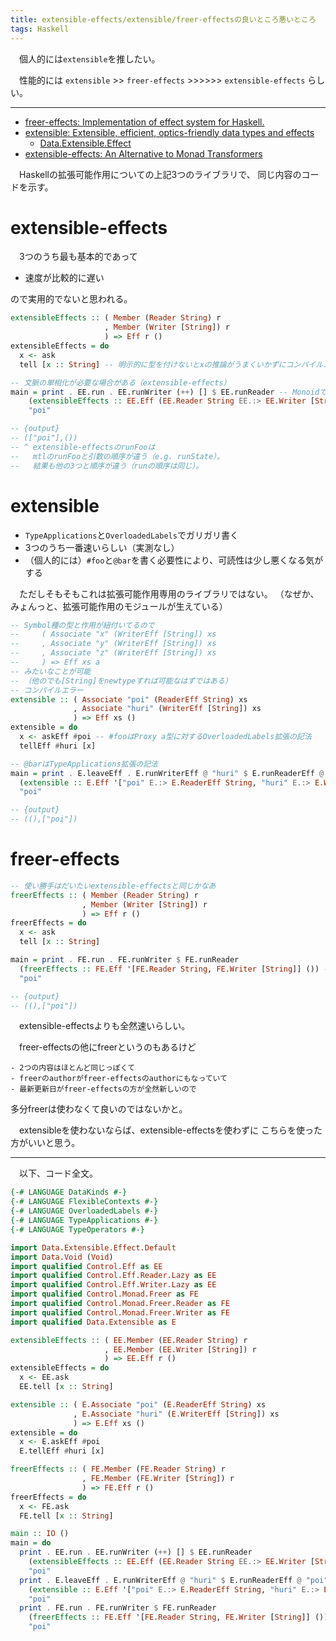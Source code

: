 ```yaml
---
title: extensible-effects/extensible/freer-effectsの良いところ悪いところ
tags: Haskell
---
```

　個人的には`extensible`を推したい。

　性能的には
`extensible` >> `freer-effects` >>>>>> `extensible-effects`
らしい。

- - -

- [freer-effects: Implementation of effect system for Haskell.](https://hackage.haskell.org/package/freer-effects-0.3.0.1)
- [extensible: Extensible, efficient, optics-friendly data types and effects](https://hackage.haskell.org/package/extensible-0.4.4)
    - [Data.Extensible.Effect](https://hackage.haskell.org/package/extensible-0.4.4/docs/Data-Extensible-Effect.html)
- [extensible-effects: An Alternative to Monad Transformers](https://hackage.haskell.org/package/extensible-effects)

　Haskellの拡張可能作用についての上記3つのライブラリで、
同じ内容のコードを示す。


# extensible-effects
　3つのうち最も基本的であって

- 速度が比較的に遅い

ので実用的でないと思われる。

```haskell
extensibleEffects :: ( Member (Reader String) r
                     , Member (Writer [String]) r
                     ) => Eff r ()
extensibleEffects = do
  x <- ask
  tell [x :: String] -- 明示的に型を付けないとxの推論がうまくいかずにコンパイルエラーになる

-- 文脈の単相化が必要な場合がある（extensible-effects）
main = print . EE.run . EE.runWriter (++) [] $ EE.runReader -- Monoidでなくとも、二項関数と単位元を注入してあげればrunWriterできる
    (extensibleEffects :: EE.Eff (EE.Reader String EE.:> EE.Writer [String] EE.:> Void) ()) -- Voidがちょっと冗長
    "poi"

-- {output}
-- (["poi"],())
-- ^ extensible-effectsのrunFooは
--   mtlのrunFooと引数の順序が違う（e.g. runState）。
--   結果も他の3つと順序が違う（runの順序は同じ）。
```


# extensible

- `TypeApplications`と`OverloadedLabels`でガリガリ書く
- 3つのうち一番速いらしい（実測なし）
- （個人的には）`#foo`と`@bar`を書く必要性により、可読性は少し悪くなる気がする

　ただしそもそもこれは拡張可能作用専用のライブラリではない。
 （なぜか、みょんっと、拡張可能作用のモジュールが生えている）

```haskell
-- Symbol種の型と作用が紐付いてるので
--     ( Associate "x" (WriterEff [String]) xs
--     , Associate "y" (WriterEff [String]) xs
--     , Associate "z" (WriterEff [String]) xs
--     ) => Eff xs a
-- みたいなことが可能
-- （他のでも[String]をnewtypeすれば可能なはずではある）
-- コンパイルエラー
extensible :: ( Associate "poi" (ReaderEff String) xs
              , Associate "huri" (WriterEff [String]) xs
              ) => Eff xs ()
extensible = do
  x <- askEff #poi -- #fooはProxy a型に対するOverloadedLabels拡張の記法
  tellEff #huri [x]

-- @barはTypeApplications拡張の記法
main = print . E.leaveEff . E.runWriterEff @ "huri" $ E.runReaderEff @ "poi"
  (extensible :: E.Eff '["poi" E.:> E.ReaderEff String, "huri" E.:> E.WriterEff [String]] ()) -- 考え方によると、Symbol種を使わなきゃいけなくて冗長？
  "poi"

-- {output}
-- ((),["poi"])
```


# freer-effects

```haskell
-- 使い勝手はだいたいextensible-effectsと同じかなあ
freerEffects :: ( Member (Reader String) r
                , Member (Writer [String]) r
                ) => Eff r ()
freerEffects = do
  x <- ask
  tell [x :: String]

main = print . FE.run . FE.runWriter $ FE.runReader
  (freerEffects :: FE.Eff '[FE.Reader String, FE.Writer [String]] ()) -- extensibleでもこれは必要っぽい
  "poi"

-- {output}
-- ((),["poi"])
```

　extensible-effectsよりも全然速いらしい。

　freer-effectsの他にfreerというのもあるけど

    - 2つの内容はほとんど同じっぽくて
    - freerのauthorがfreer-effectsのauthorにもなっていて
    - 最新更新日がfreer-effectsの方が全然新しいので

多分freerは使わなくて良いのではないかと。

　extensibleを使わないならば、extensible-effectsを使わずに
こちらを使った方がいいと思う。

- - -

　以下、コード全文。

```haskell
{-# LANGUAGE DataKinds #-}
{-# LANGUAGE FlexibleContexts #-}
{-# LANGUAGE OverloadedLabels #-}
{-# LANGUAGE TypeApplications #-}
{-# LANGUAGE TypeOperators #-}

import Data.Extensible.Effect.Default
import Data.Void (Void)
import qualified Control.Eff as EE
import qualified Control.Eff.Reader.Lazy as EE
import qualified Control.Eff.Writer.Lazy as EE
import qualified Control.Monad.Freer as FE
import qualified Control.Monad.Freer.Reader as FE
import qualified Control.Monad.Freer.Writer as FE
import qualified Data.Extensible as E

extensibleEffects :: ( EE.Member (EE.Reader String) r
                     , EE.Member (EE.Writer [String]) r
                     ) => EE.Eff r ()
extensibleEffects = do
  x <- EE.ask
  EE.tell [x :: String]

extensible :: ( E.Associate "poi" (E.ReaderEff String) xs
              , E.Associate "huri" (E.WriterEff [String]) xs
              ) => E.Eff xs ()
extensible = do
  x <- E.askEff #poi
  E.tellEff #huri [x]

freerEffects :: ( FE.Member (FE.Reader String) r
                , FE.Member (FE.Writer [String]) r
                ) => FE.Eff r ()
freerEffects = do
  x <- FE.ask
  FE.tell [x :: String]

main :: IO ()
main = do
  print . EE.run . EE.runWriter (++) [] $ EE.runReader
    (extensibleEffects :: EE.Eff (EE.Reader String EE.:> EE.Writer [String] EE.:> Void) ())
    "poi"
  print . E.leaveEff . E.runWriterEff @ "huri" $ E.runReaderEff @ "poi"
    (extensible :: E.Eff '["poi" E.:> E.ReaderEff String, "huri" E.:> E.WriterEff [String]] ())
    "poi"
  print . FE.run . FE.runWriter $ FE.runReader
    (freerEffects :: FE.Eff '[FE.Reader String, FE.Writer [String]] ())
    "poi"
```
